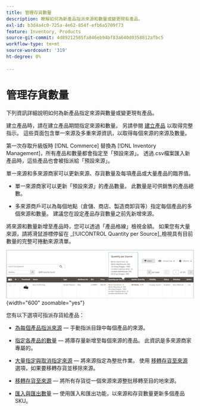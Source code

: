 ```yaml
---
title: 管理存貨數量
description: 瞭解如何為新產品指派來源和數量或變更現有產品。
exl-id: b3d4a4c0-725a-4e62-854f-efb6a5709f73
feature: Inventory, Products
source-git-commit: 4d89212585fa846eb94bf83a640d0358812afbc5
workflow-type: tm+mt
source-wordcount: '319'
ht-degree: 0%

---
```


# 管理存貨數量

下列資訊詳細說明如何為新產品指定來源與數量或變更現有產品。

建立產品時，請在建立產品期間指定來源和數量。 另請參閱 [建立產品](../catalog/product-create.md) 以取得完整指示。 這些頁面包含單一來源及多重來源資訊，以取得每個來源的來源及數量。

第一次存取升級版時 [!DNL Commerce] 替換為 [!DNL Inventory Management]，所有產品和數量都會指定至「預設來源」。 透過.csv檔案匯入新產品時，這些產品也會被指派給「預設來源」。

單一來源和多來源商家可以更新來源、存貨數量及每項產品或大量產品的臨界值。

- 單一來源商家可以更新「預設來源」的產品數量。 此數量是可供銷售的產品總數。

- 多來源商戶可以為每個地點（倉儲、商店、製造商卸貨等）指定每個產品的多個來源和數量。 建議您在設定產品存貨數量之前先新增來源。

將來源和數量新增至產品時，您可以透過「產品格線」檢視金額。 如果您有大量來源，請將滑鼠游標停留在 _[!UICONTROL Quantity per Source]_檢視具有目前數量的完整可捲動來源清單。

![每個來源的產品數量](assets/inventory-product-quantity.png){width="600" zoomable="yes"}

您有以下選項可指派存貨給產品：

- [為每個產品指派來源](sources-assign-per-product.md)  — 手動指派目錄中每個產品的來源。

- [指定各產品的數量](quantities-assign-per-product.md)  — 將庫存量新增至每個來源的產品。 此資訊是多來源商家專屬的。

- [大量指定與取消指定來源](bulk-assignment.md)  — 將來源指定為整批作業。 使用 [移轉存貨至來源](inventory-transfer.md) 選項，如果要移轉存貨並移除來源。

- [移轉存貨至來源](inventory-transfer.md)  — 將所有存貨從一個來源來源整批移轉至目的地來源。

- [匯入與匯出數量](inventory-import-export.md)  — 使用匯入和匯出功能，以來源和存貨數量更新多個產品SKU。
